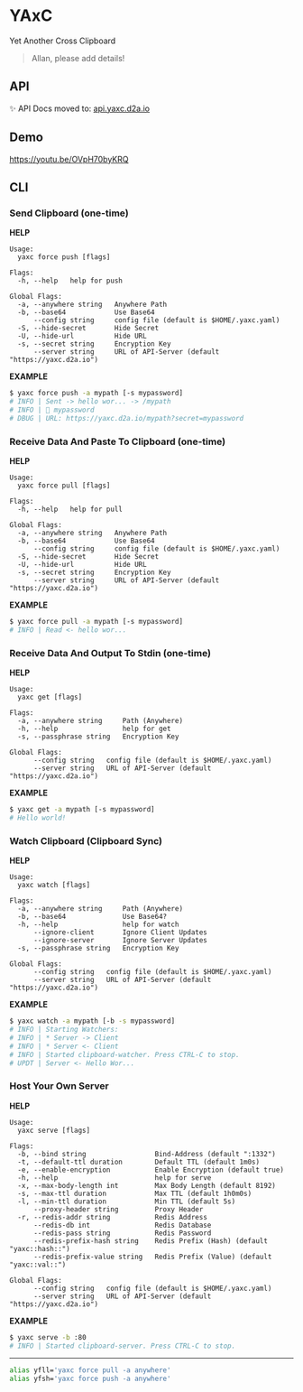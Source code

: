 # YAxC
Yet Another Cross Clipboard
> Allan, please add details!

## API
✨ API Docs moved to: [api.yaxc.d2a.io](https://api.yaxc.d2a.io)

## Demo
https://youtu.be/OVpH70byKRQ

## CLI
### Send Clipboard (one-time)
**HELP**
```
Usage:
  yaxc force push [flags]

Flags:
  -h, --help   help for push

Global Flags:
  -a, --anywhere string   Anywhere Path
  -b, --base64            Use Base64
      --config string     config file (default is $HOME/.yaxc.yaml)
  -S, --hide-secret       Hide Secret
  -U, --hide-url          Hide URL
  -s, --secret string     Encryption Key
      --server string     URL of API-Server (default "https://yaxc.d2a.io")
```

**EXAMPLE**
```bash
$ yaxc force push -a mypath [-s mypassword]
# INFO | Sent -> hello wor... -> /mypath
# INFO | 🔐 mypassword
# DBUG | URL: https://yaxc.d2a.io/mypath?secret=mypassword
```

### Receive Data And Paste To Clipboard (one-time)
**HELP**
```
Usage:
  yaxc force pull [flags]

Flags:
  -h, --help   help for pull

Global Flags:
  -a, --anywhere string   Anywhere Path
  -b, --base64            Use Base64
      --config string     config file (default is $HOME/.yaxc.yaml)
  -S, --hide-secret       Hide Secret
  -U, --hide-url          Hide URL
  -s, --secret string     Encryption Key
      --server string     URL of API-Server (default "https://yaxc.d2a.io")
```

**EXAMPLE**
```bash
$ yaxc force pull -a mypath [-s mypassword]
# INFO | Read <- hello wor...
```

### Receive Data And Output To Stdin (one-time)
**HELP**
```
Usage:
  yaxc get [flags]

Flags:
  -a, --anywhere string     Path (Anywhere)
  -h, --help                help for get
  -s, --passphrase string   Encryption Key

Global Flags:
      --config string   config file (default is $HOME/.yaxc.yaml)
      --server string   URL of API-Server (default "https://yaxc.d2a.io")

```

**EXAMPLE**
```bash
$ yaxc get -a mypath [-s mypassword]
# Hello world!
```

### Watch Clipboard (Clipboard Sync)
**HELP**
```
Usage:
  yaxc watch [flags]

Flags:
  -a, --anywhere string     Path (Anywhere)
  -b, --base64              Use Base64?
  -h, --help                help for watch
      --ignore-client       Ignore Client Updates
      --ignore-server       Ignore Server Updates
  -s, --passphrase string   Encryption Key

Global Flags:
      --config string   config file (default is $HOME/.yaxc.yaml)
      --server string   URL of API-Server (default "https://yaxc.d2a.io")
```

**EXAMPLE**
```bash
$ yaxc watch -a mypath [-b -s mypassword]
# INFO | Starting Watchers:
# INFO | * Server -> Client
# INFO | * Server <- Client
# INFO | Started clipboard-watcher. Press CTRL-C to stop.
# UPDT | Server <- Hello Wor...
```

### Host Your Own Server
**HELP**
```
Usage:
  yaxc serve [flags]

Flags:
  -b, --bind string                 Bind-Address (default ":1332")
  -t, --default-ttl duration        Default TTL (default 1m0s)
  -e, --enable-encryption           Enable Encryption (default true)
  -h, --help                        help for serve
  -x, --max-body-length int         Max Body Length (default 8192)
  -s, --max-ttl duration            Max TTL (default 1h0m0s)
  -l, --min-ttl duration            Min TTL (default 5s)
      --proxy-header string         Proxy Header
  -r, --redis-addr string           Redis Address
      --redis-db int                Redis Database
      --redis-pass string           Redis Password
      --redis-prefix-hash string    Redis Prefix (Hash) (default "yaxc::hash::")
      --redis-prefix-value string   Redis Prefix (Value) (default "yaxc::val::")

Global Flags:
      --config string   config file (default is $HOME/.yaxc.yaml)
      --server string   URL of API-Server (default "https://yaxc.d2a.io")
```

**EXAMPLE**
```bash
$ yaxc serve -b :80
# INFO | Started clipboard-server. Press CTRL-C to stop.
```

---

```bash
alias yfll='yaxc force pull -a anywhere'
alias yfsh='yaxc force push -a anywhere'
```

